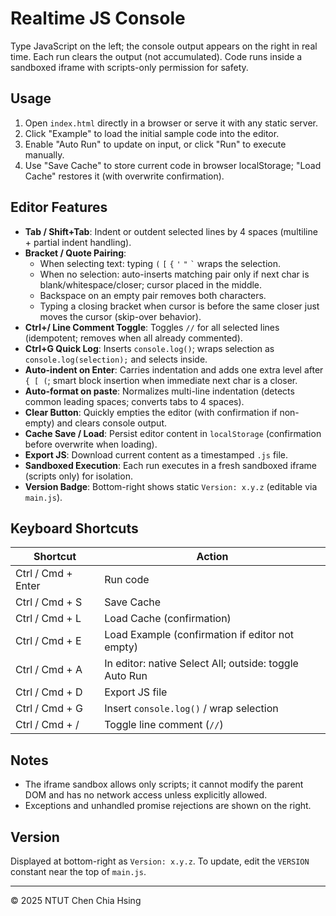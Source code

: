 # Realtime JS Console

Type JavaScript on the left; the console output appears on the right in real time. Each run clears the output (not accumulated). Code runs inside a sandboxed iframe with scripts-only permission for safety.

## Usage

1. Open `index.html` directly in a browser or serve it with any static server.
2. Click "Example" to load the initial sample code into the editor.
3. Enable "Auto Run" to update on input, or click "Run" to execute manually.
4. Use "Save Cache" to store current code in browser localStorage; "Load Cache" restores it (with overwrite confirmation).


## Editor Features

- **Tab / Shift+Tab**: Indent or outdent selected lines by 4 spaces (multiline + partial indent handling).
- **Bracket / Quote Pairing**:
	- When selecting text: typing `(` `[` `{` `'` `"` `` ` `` wraps the selection.
	- When no selection: auto-inserts matching pair only if next char is blank/whitespace/closer; cursor placed in the middle.
	- Backspace on an empty pair removes both characters.
	- Typing a closing bracket when cursor is before the same closer just moves the cursor (skip-over behavior).
- **Ctrl+/ Line Comment Toggle**: Toggles `//` for all selected lines (idempotent; removes when all already commented).
- **Ctrl+G Quick Log**: Inserts `console.log()`; wraps selection as `console.log(selection);` and selects inside.
- **Auto-indent on Enter**: Carries indentation and adds one extra level after `{ [ (`; smart block insertion when immediate next char is a closer.
- **Auto-format on paste**: Normalizes multi-line indentation (detects common leading spaces; converts tabs to 4 spaces).
- **Clear Button**: Quickly empties the editor (with confirmation if non-empty) and clears console output.
- **Cache Save / Load**: Persist editor content in `localStorage` (confirmation before overwrite when loading).
- **Export JS**: Download current content as a timestamped `.js` file.
- **Sandboxed Execution**: Each run executes in a fresh sandboxed iframe (scripts only) for isolation.
- **Version Badge**: Bottom-right shows static `Version: x.y.z` (editable via `main.js`).

## Keyboard Shortcuts

| Shortcut | Action |
| -------- | ------ |
| Ctrl / Cmd + Enter | Run code |
| Ctrl / Cmd + S | Save Cache |
| Ctrl / Cmd + L | Load Cache (confirmation) |
| Ctrl / Cmd + E | Load Example (confirmation if editor not empty) |
| Ctrl / Cmd + A | In editor: native Select All; outside: toggle Auto Run |
| Ctrl / Cmd + D | Export JS file |
| Ctrl / Cmd + G | Insert `console.log()` / wrap selection |
| Ctrl / Cmd + / | Toggle line comment (`//`) |

## Notes
- The iframe sandbox allows only scripts; it cannot modify the parent DOM and has no network access unless explicitly allowed.
- Exceptions and unhandled promise rejections are shown on the right.

## Version
Displayed at bottom-right as `Version: x.y.z`. To update, edit the `VERSION` constant near the top of `main.js`.

---
© 2025 NTUT Chen Chia Hsing
